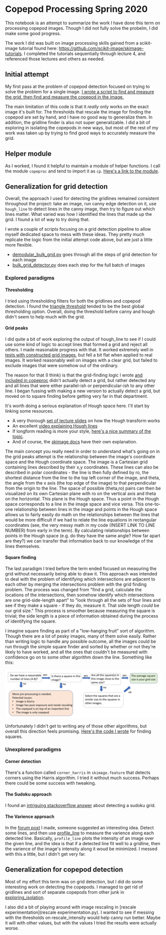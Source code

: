 # Copepod Processing Spring 2020

This notebook is an attempt to summarize the work I have done this term on processing copepod images. Though I did not fully solve the probelm, I did make some good progress. 

The work I did was built on image processing skills gained from a scikit-image tutorial found here: https://github.com/scikit-image/skimage-tutorials. I completed the tutorials sequentially through lecture 4, and referenced those lectures and others as needed. 

## Initial attempt

My first pass at the problem of copepod detection focused on trying to solve the problem for a single image. [I wrote a script to find and measure the grid, then find and measure the copepod in the image.](copepod_test_WORKS.py)

The main limitation of this code is that it *really* only works on the exact image it's built for. The thresholds that rescale the image for finding the copepod are set by hand, and I have no good way to generalize them. In addition, the gridline finder is also not super generalizable. I did a bit of exploring in isolating the copepods in new ways, but most of the rest of my work was taken up by trying to find good ways to accurately measure the grid.

## Helper module
As I worked, I found it helpful to maintain a module of helper functions. I call the module `copeproc` and tend to import it as `cp`. [Here's a link to the module](copeproc.py).

## Generalization for grid detection

Overall, the approach I used for detecting the gridlines remained consistent throughout the project: take an image, run canny edge detection on it, use `hough_line` to detect lines in the canny image, then try to figure out which lines matter. What varied was how I identified the lines that made up the grid. I found a lot of way to try doing that.

I wrote a couple of scripts focusing on a grid detection pipeline to allow myself dedicated space to mess with these ideas. They pretty much replicate the logic from the initial attempt code above, but are just a little more flexible. 

* [demodular_bulk_grid.py](demodular_bulk_grid.py) goes through all the steps of grid detection for each image
* [bulk_grid_detector.py](bulk_grid_detector.py) does each step for the full batch of images

### Explored paradigms
#### Thresholding
I tried using thresholding filters for both the gridlines and copepod detection. I found the [triangle threshold](https://scikit-image.org/docs/stable/api/skimage.filters.html#skimage.filters.threshold_triangle) tended to be the best global thresholding option. Overall, doing the threshold before canny and hough didn't seem to help much with the grid.

#### Grid peaks
I did quite a bit of work exploring the output of hough_line to see if I could use some kind of logic to accept lines that formed a grid and reject all others. I made reasonable progress with that. It worked extremely well in [tests with constructed grid images](grid_hough.py), but fell a bit flat when applied to real images. It worked reasonably well on images with a clear grid, but failed to exclude images that were somehow out of the ordinary. 

The reason for that (I think) is that the grid-finding logic I wrote [and included in copeproc](copeproc.py) didn't actually detect a grid, but rather detected any and all lines that were either parallel-ish or perpendicular-ish to any other line. I began fussing with making a new version to actually detect a grid, but moved on to square finding before getting very far in that department.

It's worth doing a serious explanation of Hough space here. I'll start by linking some resources.
* A very thorough [set of lecture slides](http://dept.me.umn.edu/courses/me5286/vision/Notes/2015/ME5286-Lecture9.pdf) on how the Hough transform works
* An excellent [video explaining Hough lines](https://youtu.be/4zHbI-fFIlI)
* If longform reading is more your style, [here's a nice summary of the topic](http://web.ipac.caltech.edu/staff/fmasci/home/astro_refs/HoughTrans_lines_09.pdf).
* And of course, the [skimage docs](https://scikit-image.org/docs/stable/auto_examples/edges/plot_line_hough_transform.html?highlight=hough) have their own explanation.

The main concept you really need in order to understand what's going on in the grid peaks attempt is the relationship between the image's coordinate space and the Hough coordinate space. The image is a Cartesian grid containing lines described by their x,y coordinates. These lines can also be described in polar coordinates - the line is then fully defined by ro, the shortest distance from the line to the top left corner of the image, and theta, the angle from the x axis (the top edge of the image) to that perpendicular from the origin to the line. The space of possible (theta,ro) pairs can then be visualized on its own Cartesian plane with ro on the vertical axis and theta on the horizontal. This plane is the Hough space. Thus a point in the Hough space corresponds to a line in the image space and vice versa.
This one-to-one relationship between lines in the image and points in the Hough space allows us to fairly easily do math on the relationships between the lines that would be more difficult if we had to relate the line equations in rectangular coordinates (see, the very messy math in my code (INSERT LINK TO LINE NUMBER) from early in the term). By calculating relationships between points in the Hough space (e.g. do they have the same angle? How far apart are they?) we can transfer that information back to our knowledge of the lines themselves.

#### Square finding
The last paradigm I tried before the term ended focused on measuring the grid without necessarily being able to draw it. This approach was intended to deal with the problem of identifying which intersections are adjacent to each other by merging the intersections problem with the grid finding problem. The process was changed from "find a grid, calculate the locations of the intersections, then somehow identify which intersections are one grid-side-length apart" to "look through all the sets of four lines and see if they make a square - if they do, measure it. That side length *could* be our grid size." This process is smoother because measuring the square is trivial; the side length is a piece of information obtained during the process of identifying the square.

I imagine square finding as part of a "low-hanging fruit" sort of algorithm. Though there are a lot of pesky images, many of them solve easily. Rather than writing logic to handle any possible outcome, all the images could be run through the simple square finder and sorted by whether or not they're likely to have worked, and all the ones that couldn't be measured with confidence go on to some other algorithm down the line. Something like this:

![Like this!](algorithmflowchart.jpg)

Unfortunately I didn't get to writing any of those other algorithms, but overall this direction feels promising. [Here's the code I wrote](square_finder.py) for finding squares.

### Unexplored paradigms
#### Corner detection
There's a function called `corner_harris` in `skimage.feature` that detects corners using the Harris algorithm. I tried it without much success. Perhaps there could be some success with tweaking.

#### The Sudoku approach
I found an [intriguing stackoverflow answer](https://stackoverflow.com/a/48963987) about detecting a sudoku grid.

#### The Varience approach
In the [forum post](https://forum.image.sc/t/detecting-and-measuring-gridlines-with-skimage/37738) I made, someone suggested an interesting idea. Detect some lines, and then use [profile_line](https://scikit-image.org/docs/dev/api/skimage.measure.html#skimage.measure.profile_line) to measure the varience along each detected line. Basically, `profile_line` plots the intensity of an image over the given line, and the idea is that if a detected line fit well to a gridline, then the varience of the image's intensity along it woud be minimized. I messed with this a little, but I didn't get very far.


## Generalization for copepod detection
Most of my effort this term was on grid detection, but I did do some interesting work on detecting the copepods. I managed to get rid of gridlines and sort of separate copepods from other junk in [exploring_isolation](exploring_isolation.py).

I also did a bit of playing around with image rescaling in [rescale experimentation](rescale experimentation.py). I wanted to see if messing with the thresholds on rescale_intensity would help canny run better. Maybe it will with other values, but with the values I tried the results were actually worse.
